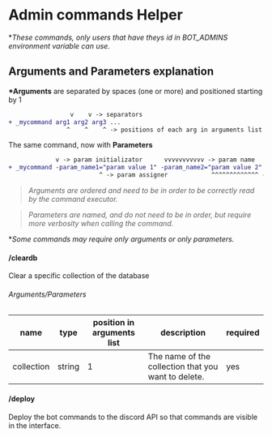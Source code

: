# Admin commands Helper

\*_These commands, only users that have theys id in BOT_ADMINS environment variable can use._

## Arguments and Parameters explanation

**\*Arguments** are separated by spaces (one or more) and positioned starting by 1

```diff
                 v    v -> separators
+ _mycommand arg1 arg2 arg3 ...
                ^    ^    ^ -> positions of each arg in arguments list
```

The same command, now with **Parameters**

```diff
             v -> param initializator      vvvvvvvvvvv -> param name
+ _mycommand -param_name1="param value 1" -param_name2="param value 2" ...
                         ^ -> param assigner            ^^^^^^^^^^^^^ -> param value
```

> _Arguments are ordered and need to be in order to be correctly read by the command executor._

> _Parameters are named, and do not need to be in order, but require more verbosity when calling the command._

\*_Some commands may require only arguments or only parameters._

#### /**cleardb**

Clear a specific collection of the database

###### Arguments/Parameters

| name       | type   | position in arguments list | description                                         | required |
| ---------- | ------ | -------------------------- | --------------------------------------------------- | -------- |
| collection | string | 1                          | The name of the collection that you want to delete. | yes      |

#### /**deploy**


Deploy the bot commands to the discord API so that commands are visible in the interface.

